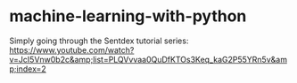 # machine-learning-with-python
Simply going through the Sentdex tutorial series: https://www.youtube.com/watch?v=JcI5Vnw0b2c&amp;list=PLQVvvaa0QuDfKTOs3Keq_kaG2P55YRn5v&amp;index=2
